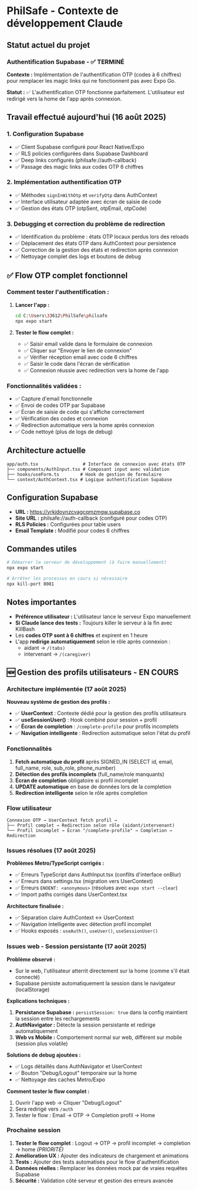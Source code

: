 # PhilSafe - Contexte de développement Claude

## Statut actuel du projet

### Authentification Supabase - ✅ TERMINÉ

**Contexte :** Implémentation de l'authentification OTP (codes à 6 chiffres) pour remplacer les magic links qui ne fonctionnent pas avec Expo Go.

**Statut :** ✅ L'authentification OTP fonctionne parfaitement. L'utilisateur est redirigé vers la home de l'app après connexion.

## Travail effectué aujourd'hui (16 août 2025)

### 1. Configuration Supabase 
- ✅ Client Supabase configuré pour React Native/Expo
- ✅ RLS policies configurées dans Supabase Dashboard
- ✅ Deep links configurés (philsafe://auth-callback)
- ✅ Passage des magic links aux codes OTP 6 chiffres

### 2. Implémentation authentification OTP
- ✅ Méthodes `signInWithOtp` et `verifyOtp` dans AuthContext
- ✅ Interface utilisateur adaptée avec écran de saisie de code
- ✅ Gestion des états OTP (otpSent, otpEmail, otpCode)

### 3. Debugging et correction du problème de redirection
- ✅ Identification du problème : états OTP locaux perdus lors des reloads
- ✅ Déplacement des états OTP dans AuthContext pour persistence
- ✅ Correction de la gestion des états et redirection après connexion
- ✅ Nettoyage complet des logs et boutons de debug

## ✅ Flow OTP complet fonctionnel

### Comment tester l'authentification :
1. **Lancer l'app :**
   ```bash
   cd C:\Users\33612\PhilSafe\philsafe
   npx expo start
   ```

2. **Tester le flow complet :**
   - ✅ Saisir email valide dans le formulaire de connexion
   - ✅ Cliquer sur "Envoyer le lien de connexion"
   - ✅ Vérifier réception email avec code 6 chiffres
   - ✅ Saisir le code dans l'écran de vérification
   - ✅ Connexion réussie avec redirection vers la home de l'app

### Fonctionnalités validées :
- ✅ Capture d'email fonctionnelle
- ✅ Envoi de codes OTP par Supabase
- ✅ Écran de saisie de code qui s'affiche correctement
- ✅ Vérification des codes et connexion
- ✅ Redirection automatique vers la home après connexion
- ✅ Code nettoyé (plus de logs de debug)

## Architecture actuelle

```
app/auth.tsx                 # Interface de connexion avec états OTP
├── components/AuthInput.tsx # Composant input avec validation
├── hooks/useForm.ts        # Hook de gestion de formulaire
└── context/AuthContext.tsx # Logique authentification Supabase
```

## Configuration Supabase

- **URL :** https://yrkjdoynzcvagcqmzmgw.supabase.co
- **Site URL :** philsafe://auth-callback (configuré pour codes OTP)
- **RLS Policies :** Configurées pour table users
- **Email Template :** Modifié pour codes 6 chiffres

## Commandes utiles

```bash
# Démarrer le serveur de développement (à faire manuellement)
npx expo start

# Arrêter les processus en cours si nécessaire
npx kill-port 8081
```

## Notes importantes

- **Préférence utilisateur :** L'utilisateur lance le serveur Expo manuellement
- **Si Claude lance des tests :** Toujours killer le serveur à la fin avec KillBash
- Les **codes OTP sont à 6 chiffres** et expirent en 1 heure
- L'app **redirige automatiquement** selon le rôle après connexion :
  - aidant → `/(tabs)`
  - intervenant → `/(caregiver)`

## 🆕 Gestion des profils utilisateurs - EN COURS

### Architecture implémentée (17 août 2025)

**Nouveau système de gestion des profils :**
- ✅ **UserContext** : Contexte dédié pour la gestion des profils utilisateurs
- ✅ **useSessionUser()** : Hook combiné pour session + profil
- ✅ **Écran de completion** : `/complete-profile` pour profils incomplets
- ✅ **Navigation intelligente** : Redirection automatique selon l'état du profil

### Fonctionnalités

1. **Fetch automatique du profil** après SIGNED_IN (SELECT id, email, full_name, role, sub_role, phone_number)
2. **Détection des profils incomplets** (full_name/role manquants)
3. **Écran de completion** obligatoire si profil incomplet
4. **UPDATE automatique** en base de données lors de la completion
5. **Redirection intelligente** selon le rôle après completion

### Flow utilisateur

```
Connexion OTP → UserContext fetch profil → 
├── Profil complet → Redirection selon rôle (aidant/intervenant)
└── Profil incomplet → Écran "/complete-profile" → Completion → Redirection
```

### Issues résolues (17 août 2025)

**Problèmes Metro/TypeScript corrigés :**
- ✅ Erreurs TypeScript dans AuthInput.tsx (conflits d'interface onBlur)
- ✅ Erreurs dans settings.tsx (migration vers UserContext)
- ✅ Erreurs `ENOENT: <anonymous>` (résolues avec `expo start --clear`)
- ✅ Import paths corrigés dans UserContext.tsx

**Architecture finalisée :**
- ✅ Séparation claire AuthContext ↔ UserContext
- ✅ Navigation intelligente avec détection profil incomplet
- ✅ Hooks exposés : `useAuth()`, `useUser()`, `useSessionUser()`

### Issues web - Session persistante (17 août 2025)

**Problème observé :**
- Sur le web, l'utilisateur atterrit directement sur la home (comme s'il était connecté)
- Supabase persiste automatiquement la session dans le navigateur (localStorage)

**Explications techniques :**
1. **Persistance Supabase :** `persistSession: true` dans la config maintient la session entre les rechargements
2. **AuthNavigator :** Détecte la session persistante et redirige automatiquement 
3. **Web vs Mobile :** Comportement normal sur web, différent sur mobile (session plus volatile)

**Solutions de debug ajoutées :**
- ✅ Logs détaillés dans AuthNavigator et UserContext
- ✅ Bouton "Debug/Logout" temporaire sur la home
- ✅ Nettoyage des caches Metro/Expo

**Comment tester le flow complet :**
1. Ouvrir l'app web → Cliquer "Debug/Logout" 
2. Sera redirigé vers `/auth` 
3. Tester le flow : Email → OTP → Completion profil → Home

### Prochaine session

1. **Tester le flow complet** : Logout → OTP → profil incomplet → completion → home *(PRIORITÉ)*
2. **Amélioration UX :** Ajouter des indicateurs de chargement et animations
3. **Tests :** Ajouter des tests automatisés pour le flow d'authentification
4. **Données réelles :** Remplacer les données mock par de vraies requêtes Supabase
5. **Sécurité :** Validation côté serveur et gestion des erreurs avancée